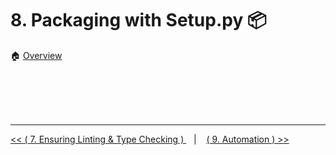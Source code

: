 # 8. Packaging with Setup.py  :package:

:house: [Overview](../../README.md)

<br>
<br>




<br>
<br>

---


[ << ( 7. Ensuring Linting & Type Checking ) ](../chapters/chapter_7.md#linting-with-flake8) &nbsp;&nbsp; |  &nbsp;&nbsp;  [ ( 9. Automation ) >>](../chapters/chapter_9.md)  
 
 
